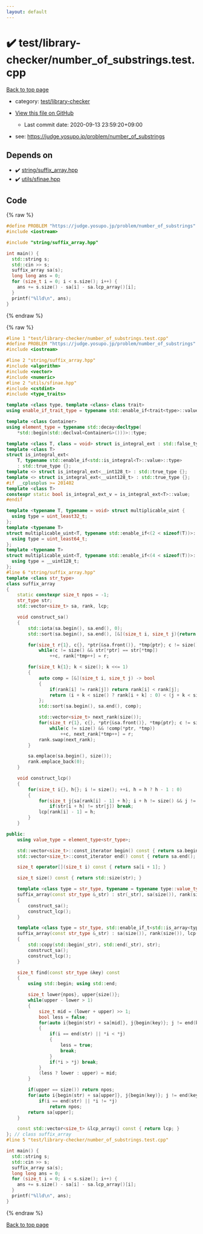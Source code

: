 ```yaml
---
layout: default
---
```


<!-- mathjax config similar to math.stackexchange -->
<script type="text/javascript" async
  src="https://cdnjs.cloudflare.com/ajax/libs/mathjax/2.7.5/MathJax.js?config=TeX-MML-AM_CHTML">
</script>
<script type="text/x-mathjax-config">
  MathJax.Hub.Config({
    TeX: { equationNumbers: { autoNumber: "AMS" }},
    tex2jax: {
      inlineMath: [ ['$','$'] ],
      processEscapes: true
    },
    "HTML-CSS": { matchFontHeight: false },
    displayAlign: "left",
    displayIndent: "2em"
  });
</script>

<script type="text/javascript" src="https://cdnjs.cloudflare.com/ajax/libs/jquery/3.4.1/jquery.min.js"></script>
<script src="https://cdn.jsdelivr.net/npm/jquery-balloon-js@1.1.2/jquery.balloon.min.js" integrity="sha256-ZEYs9VrgAeNuPvs15E39OsyOJaIkXEEt10fzxJ20+2I=" crossorigin="anonymous"></script>
<script type="text/javascript" src="../../../assets/js/copy-button.js"></script>
<link rel="stylesheet" href="../../../assets/css/copy-button.css" />


# :heavy_check_mark: test/library-checker/number_of_substrings.test.cpp

<a href="../../../index.html">Back to top page</a>

* category: <a href="../../../index.html#8a40f8ed03f4cdb6c2fe0a2d4731a143">test/library-checker</a>
* <a href="{{ site.github.repository_url }}/blob/master/test/library-checker/number_of_substrings.test.cpp">View this file on GitHub</a>
    - Last commit date: 2020-09-13 23:59:20+09:00


* see: <a href="https://judge.yosupo.jp/problem/number_of_substrings">https://judge.yosupo.jp/problem/number_of_substrings</a>


## Depends on

* :heavy_check_mark: <a href="../../../library/string/suffix_array.hpp.html">string/suffix_array.hpp</a>
* :heavy_check_mark: <a href="../../../library/utils/sfinae.hpp.html">utils/sfinae.hpp</a>


## Code

<a id="unbundled"></a>
{% raw %}
```cpp
#define PROBLEM "https://judge.yosupo.jp/problem/number_of_substrings"
#include <iostream>

#include "string/suffix_array.hpp"

int main() {
  std::string s;
  std::cin >> s;
  suffix_array sa(s);
  long long ans = 0;
  for (size_t i = 0; i < s.size(); i++) {
    ans += s.size() - sa[i] - sa.lcp_array()[i];
  }
  printf("%lld\n", ans);
}

```
{% endraw %}

<a id="bundled"></a>
{% raw %}
```cpp
#line 1 "test/library-checker/number_of_substrings.test.cpp"
#define PROBLEM "https://judge.yosupo.jp/problem/number_of_substrings"
#include <iostream>

#line 2 "string/suffix_array.hpp"
#include <algorithm>
#include <vector>
#include <numeric>
#line 2 "utils/sfinae.hpp"
#include <cstdint>
#include <type_traits>

template <class type, template <class> class trait>
using enable_if_trait_type = typename std::enable_if<trait<type>::value>::type;

template <class Container>
using element_type = typename std::decay<decltype(
    *std::begin(std::declval<Container&>()))>::type;

template <class T, class = void> struct is_integral_ext : std::false_type {};
template <class T>
struct is_integral_ext<
    T, typename std::enable_if<std::is_integral<T>::value>::type>
    : std::true_type {};
template <> struct is_integral_ext<__int128_t> : std::true_type {};
template <> struct is_integral_ext<__uint128_t> : std::true_type {};
#if __cplusplus >= 201402
template <class T>
constexpr static bool is_integral_ext_v = is_integral_ext<T>::value;
#endif

template <typename T, typename = void> struct multiplicable_uint {
  using type = uint_least32_t;
};
template <typename T>
struct multiplicable_uint<T, typename std::enable_if<(2 < sizeof(T))>::type> {
  using type = uint_least64_t;
};
template <typename T>
struct multiplicable_uint<T, typename std::enable_if<(4 < sizeof(T))>::type> {
  using type = __uint128_t;
};
#line 6 "string/suffix_array.hpp"
template <class str_type>
class suffix_array
{
    static constexpr size_t npos = -1;
    str_type str;
    std::vector<size_t> sa, rank, lcp;

    void construct_sa()
    {
        std::iota(sa.begin(), sa.end(), 0);
        std::sort(sa.begin(), sa.end(), [&](size_t i, size_t j){return str[i] < str[j];});

        for(size_t r{1}, c{}, *ptr{&sa.front()}, *tmp{ptr}; c != size(); ++r, ptr = tmp)
            while(c != size() && str[*ptr] == str[*tmp])
                ++c, rank[*tmp++] = r;

        for(size_t k{1}; k < size(); k <<= 1)
        {
            auto comp = [&](size_t i, size_t j) -> bool
            {
                if(rank[i] != rank[j]) return rank[i] < rank[j];
                return (i + k < size() ? rank[i + k] : 0) < (j + k < size() ? rank[j + k] : 0);
            };
            std::sort(sa.begin(), sa.end(), comp);

            std::vector<size_t> next_rank(size());
            for(size_t r{1}, c{}, *ptr{&sa.front()}, *tmp{ptr}; c != size(); ++r, ptr = tmp)
                while(c != size() && !comp(*ptr, *tmp))
                    ++c, next_rank[*tmp++] = r;
            rank.swap(next_rank);
        }

        sa.emplace(sa.begin(), size());
        rank.emplace_back(0);
    }

    void construct_lcp()
    {
        for(size_t i{}, h{}; i != size(); ++i, h = h ? h - 1 : 0)
        {
            for(size_t j{sa[rank[i] - 1] + h}; i + h != size() && j != size(); ++j, ++h)
                if(str[i + h] != str[j]) break;
            lcp[rank[i] - 1] = h;
        }
    }

public:
    using value_type = element_type<str_type>;

    std::vector<size_t>::const_iterator begin() const { return sa.begin() + 1; }
    std::vector<size_t>::const_iterator end() const { return sa.end(); }

    size_t operator[](size_t i) const { return sa[i + 1]; }

    size_t size() const { return std::size(str); }

    template <class type = str_type, typename = typename type::value_type>
    suffix_array(const str_type &_str) : str(_str), sa(size()), rank(size()), lcp(size())
    {
        construct_sa();
        construct_lcp();
    }

    template <class type = str_type, std::enable_if_t<std::is_array<type>::value, std::nullptr_t> = nullptr>
    suffix_array(const str_type &_str) : sa(size()), rank(size()), lcp(size())
    {
        std::copy(std::begin(_str), std::end(_str), str);
        construct_sa();
        construct_lcp();
    }

    size_t find(const str_type &key) const
    {
        using std::begin; using std::end;

        size_t lower{npos}, upper{size()};
        while(upper - lower > 1)
        {
            size_t mid = (lower + upper) >> 1;
            bool less = false;
            for(auto i{begin(str) + sa[mid]}, j{begin(key)}; j != end(key); ++i, ++j)
            {
                if(i == end(str) || *i < *j)
                {
                    less = true;
                    break;
                }
                if(*i > *j) break;
            }
            (less ? lower : upper) = mid;
        }

        if(upper == size()) return npos;
        for(auto i{begin(str) + sa[upper]}, j{begin(key)}; j != end(key); ++i, ++j)
            if(i == end(str) || *i != *j)
                return npos;
        return sa[upper];
    }

    const std::vector<size_t> &lcp_array() const { return lcp; }
}; // class suffix_array
#line 5 "test/library-checker/number_of_substrings.test.cpp"

int main() {
  std::string s;
  std::cin >> s;
  suffix_array sa(s);
  long long ans = 0;
  for (size_t i = 0; i < s.size(); i++) {
    ans += s.size() - sa[i] - sa.lcp_array()[i];
  }
  printf("%lld\n", ans);
}

```
{% endraw %}

<a href="../../../index.html">Back to top page</a>

